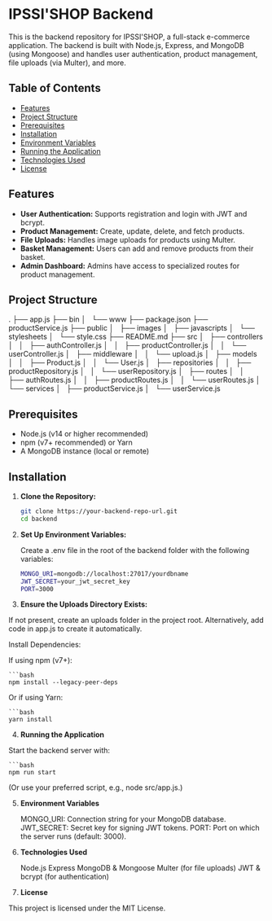 # IPSSI'SHOP Backend

This is the backend repository for IPSSI'SHOP, a full-stack e-commerce application. The backend is built with Node.js, Express, and MongoDB (using Mongoose) and handles user authentication, product management, file uploads (via Multer), and more.

## Table of Contents

- [Features](#features)
- [Project Structure](#project-structure)
- [Prerequisites](#prerequisites)
- [Installation](#installation)
- [Environment Variables](#environment-variables)
- [Running the Application](#running-the-application)
- [Technologies Used](#technologies-used)
- [License](#license)

## Features

- **User Authentication:** Supports registration and login with JWT and bcrypt.
- **Product Management:** Create, update, delete, and fetch products.
- **File Uploads:** Handles image uploads for products using Multer.
- **Basket Management:** Users can add and remove products from their basket.
- **Admin Dashboard:** Admins have access to specialized routes for product management.

## Project Structure

.
├── app.js
├── bin
│   └── www
├── package.json
├── productService.js
├── public
│   ├── images
│   ├── javascripts
│   └── stylesheets
│       └── style.css
├── README.md
├── src
│   ├── controllers
│   │   ├── authController.js
│   │   ├── productController.js
│   │   └── userController.js
│   ├── middleware
│   │   └── upload.js
│   ├── models
│   │   ├── Product.js
│   │   └── User.js
│   ├── repositories
│   │   ├── productRepository.js
│   │   └── userRepository.js
│   ├── routes
│   │   ├── authRoutes.js
│   │   ├── productRoutes.js
│   │   └── userRoutes.js
│   └── services
│       ├── productService.js
│       └── userService.js


## Prerequisites

- Node.js (v14 or higher recommended)
- npm (v7+ recommended) or Yarn
- A MongoDB instance (local or remote)

## Installation

1. **Clone the Repository:**

   ```bash
   git clone https://your-backend-repo-url.git
   cd backend

2. **Set Up Environment Variables:**

    Create a .env file in the root of the backend folder with the following variables:

    ```bash
    MONGO_URI=mongodb://localhost:27017/yourdbname
    JWT_SECRET=your_jwt_secret_key
    PORT=3000

3. **Ensure the Uploads Directory Exists:**

If not present, create an uploads folder in the project root. Alternatively, add code in app.js to create it automatically.

Install Dependencies:

If using npm (v7+):

    ```bash
    npm install --legacy-peer-deps

Or if using Yarn:

    ```bash
    yarn install

4. **Running the Application**

Start the backend server with:

    ```bash
    npm run start

(Or use your preferred script, e.g., node src/app.js.)

5. **Environment Variables**

    MONGO_URI: Connection string for your MongoDB database.
    JWT_SECRET: Secret key for signing JWT tokens.
    PORT: Port on which the server runs (default: 3000).

6. **Technologies Used**

    Node.js
    Express
    MongoDB & Mongoose
    Multer (for file uploads)
    JWT & bcrypt (for authentication)

7. **License**

This project is licensed under the MIT License.